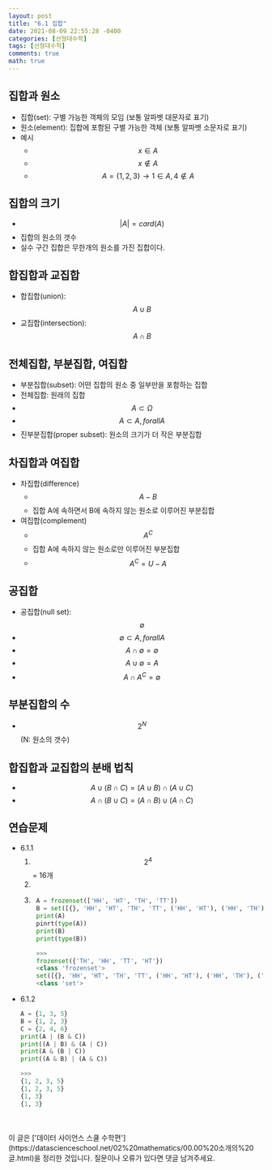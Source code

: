 ```yaml
---
layout: post
title: "6.1 집합"
date: 2021-08-09 22:55:28 -0400
categories: [선형대수학]
tags: [선형대수학]
comments: true
math: true
---
```


## 집합과 원소
- 집합(set): 구별 가능한 객체의 모임 (보통 알파벳 대문자로 표기)
- 원소(element): 집합에 포함된 구별 가능한 객체 (보통 알파벳 소문자로 표기)
- 예시
    - $$x \in A$$
    - $$x \notin A$$
    - $$A = \{1, 2, 3\} \rightarrow 1 \in A, 4 \notin A$$ 

## 집합의 크기
- $$|A| = card(A)$$
- 집합의 원소의 갯수
- 실수 구간 집합은 무한개의 원소를 가진 집합이다.

## 합집합과 교집합
- 합집합(union): $$A \cup B$$
- 교집합(intersection): $$A \cap B$$

## 전체집합, 부분집합, 여집합
- 부분집합(subset): 어떤 집합의 원소 중 일부만을 포함하는 집합
- 전체집합: 원래의 집합
- $$A \subset \Omega$$
- $$A \subset A, for all A$$
- 진부분집합(proper subset): 원소의 크기가 더 작은 부분집합

## 차집합과 여집합
- 차집합(difference)
    - $$A - B$$
    - 집합 A에 속하면서 B에 속하지 않는 원소로 이루어진 부분집합
- 여집합(complement)
    - $$A^C$$
    - 집합 A에 속하지 않는 원소로만 이루어진 부분집합
    - $$A^C = U - A$$

## 공집합
- 공집합(null set): $$\emptyset$$
- $$\emptyset \subset A, for all A$$
- $$A \cap \emptyset = \emptyset$$
- $$A \cup \emptyset = A$$
- $$A \cap A^C = \emptyset$$

## 부분집합의 수
- $$2^N$$ (N: 원소의 갯수)

## 합집합과 교집합의 분배 법칙
- $$A \cup (B \cap C) = (A \cup B) \cap (A \cup C)$$
- $$A \cap (B \cup C) = (A \cap B) \cup (A \cap C)$$

## 연습문제
- 6.1.1<br/>
    1. $$2^4$$ = 16개
    2. 
    3. ```python
        A = frozenset(['HH', 'HT', 'TH', 'TT'])
        B = set([{}, 'HH', 'HT', 'TH', 'TT', ('HH', 'HT'), ('HH', 'TH'), ('HH', 'TT'), ('HT', 'TH'), ('HT', 'TT'), ('TH', 'TT'), ('HH', 'HT', 'TH'), ('HH', 'HT', 'TT'), ('HH', 'TH', 'TT'), ('HT', 'TH', 'TT'), ('HH', 'HT', 'TH', 'TT')])
        print(A)
        pinrt(type(A))
        print(B)
        print(type(B))

        >>>
        frozenset({'TH', 'HH', 'TT', 'HT'})
        <class 'frozenset'>
        set([{}, 'HH', 'HT', 'TH', 'TT', ('HH', 'HT'), ('HH', 'TH'), ('HH', 'TT'), ('HT', 'TH'), ('HT', 'TT'), ('TH', 'TT'), ('HH', 'HT', 'TH'), ('HH', 'HT', 'TT'), ('HH', 'TH', 'TT'), ('HT', 'TH', 'TT'), ('HH', 'HT', 'TH', 'TT')])
        <class 'set'>
        ```
- 6.1.2<br/>
    ```python
    A = {1, 3, 5}
    B = {1, 2, 3}
    C = {2, 4, 6}
    print(A | (B & C))
    print((A | B) & (A | C))
    print(A & (B | C))
    print((A & B) | (A & C))
    
    >>>
    {1, 2, 3, 5}
    {1, 2, 3, 5}
    {1, 3}
    {1, 3}
    ```


<br/>
<br/>
이 글은 ['데이터 사이언스 스쿨 수학편'](https://datascienceschool.net/02%20mathematics/00.00%20소개의%20글.html)을 정리한 것입니다.
질문이나 오류가 있다면 댓글 남겨주세요.